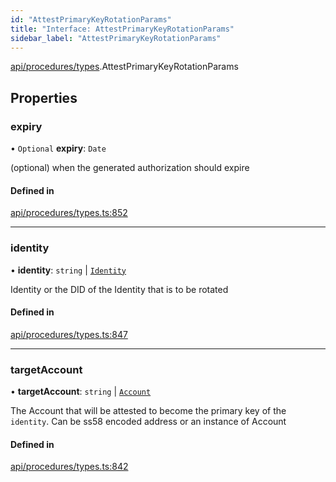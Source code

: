 ```yaml
---
id: "AttestPrimaryKeyRotationParams"
title: "Interface: AttestPrimaryKeyRotationParams"
sidebar_label: "AttestPrimaryKeyRotationParams"
---
```


[api/procedures/types](../../../../../modules/API/Procedures/Types/Types.md).AttestPrimaryKeyRotationParams

## Properties

### expiry

• `Optional` **expiry**: `Date`

(optional) when the generated authorization should expire

#### Defined in

[api/procedures/types.ts:852](https://github.com/PolymeshAssociation/polymesh-sdk/blob/978e4ded6/src/api/procedures/types.ts#L852)

___

### identity

• **identity**: `string` \| [`Identity`](../../../../../classes/API/Entities/Identity/Identity.md)

Identity or the DID of the Identity that is to be rotated

#### Defined in

[api/procedures/types.ts:847](https://github.com/PolymeshAssociation/polymesh-sdk/blob/978e4ded6/src/api/procedures/types.ts#L847)

___

### targetAccount

• **targetAccount**: `string` \| [`Account`](../../../../../classes/API/Entities/Account/Account.md)

The Account that will be attested to become the primary key of the `identity`. Can be ss58 encoded address or an instance of Account

#### Defined in

[api/procedures/types.ts:842](https://github.com/PolymeshAssociation/polymesh-sdk/blob/978e4ded6/src/api/procedures/types.ts#L842)
